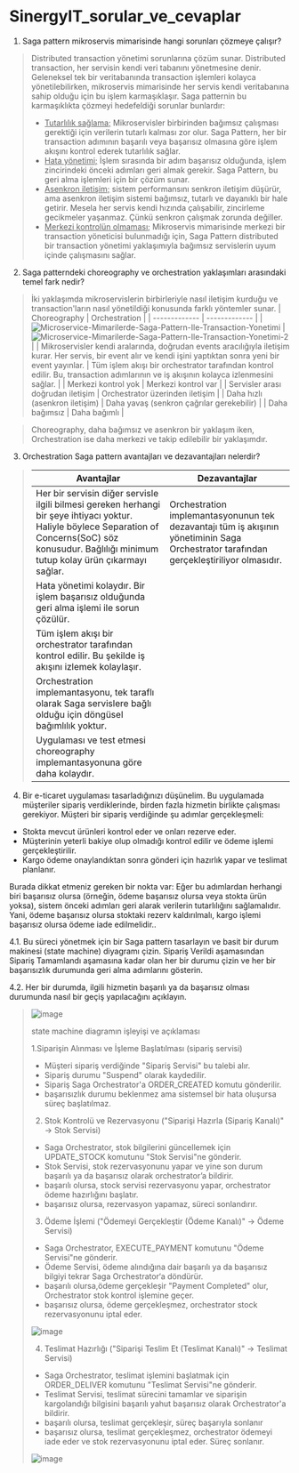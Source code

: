 # SinergyIT_sorular_ve_cevaplar

1.	Saga pattern mikroservis mimarisinde hangi sorunları çözmeye çalışır?
> Distributed transaction yönetimi sorunlarına çözüm sunar. Distributed transaction, her servisin kendi veri tabanını yönetmesine denir. Geleneksel tek bir veritabanında transaction işlemleri kolayca yönetilebilirken, mikroservis mimarisinde her servis kendi veritabanına sahip olduğu için bu işlem karmaşıklaşır. Saga patternin bu karmaşıklıkta çözmeyi hedefeldiği sorunlar bunlardır:
> * <ins>Tutarlılık sağlama;</ins> Mikroservisler birbirinden bağımsız çalışması gerektiği için verilerin tutarlı kalması zor olur. Saga Pattern, her bir transaction adımının başarılı veya başarısız olmasına göre işlem akışını kontrol ederek tutarlılık sağlar.
> * <ins>Hata yönetimi;</ins> İşlem sırasında bir adım başarısız olduğunda, işlem zincirindeki önceki adımları geri almak gerekir. Saga Pattern, bu geri alma işlemleri için bir çözüm sunar.
> * <ins>Asenkron iletişim;</ins> sistem performansını senkron iletişim düşürür, ama asenkron iletişim sistemi bağımsız, tutarlı ve dayanıklı bir hale getirir. Mesela her servis kendi hızında çalışabilir, zincirleme gecikmeler yaşanmaz. Çünkü senkron çalışmak zorunda değiller.
> * <ins>Merkezi kontrolün olmaması;</ins> Mikroservis mimarisinde merkezi bir transaction yöneticisi bulunmadığı için, Saga Pattern distributed bir transaction yönetimi yaklaşımıyla bağımsız servislerin uyum içinde çalışmasını sağlar.
2.	Saga patterndeki choreography ve orchestration yaklaşımları arasındaki temel fark nedir?
>  İki yaklaşımda mikroservislerin birbirleriyle nasıl iletişim kurduğu ve transaction'ların nasıl yönetildiği konusunda farklı yöntemler sunar.
> | Choreography | Orchestration |
> | ------------- | ------------- |
> |![Microservice-Mimarilerde-Saga-Pattern-Ile-Transaction-Yonetimi](https://github.com/user-attachments/assets/157c0a61-6ea6-403a-81d1-cd773bd05d0c) | ![Microservice-Mimarilerde-Saga-Pattern-Ile-Transaction-Yonetimi-2](https://github.com/user-attachments/assets/f2eec8a6-6427-443f-9602-c941c71954ee) |
> | Mikroservisler kendi aralarında, doğrudan events aracılığıyla iletişim kurar. Her servis, bir event alır ve kendi işini yaptıktan sonra yeni bir event yayınlar. | Tüm işlem akışı bir orchestrator tarafından kontrol edilir. Bu, transaction adımlarının ve iş akışının kolayca izlenmesini sağlar. |
> | Merkezi kontrol yok | Merkezi kontrol var |
> | Servisler arası doğrudan iletişim | Orchestrator üzerinden iletişim |
> | Daha hızlı (asenkron iletişim)	 | Daha yavaş (senkron çağrılar gerekebilir) |
> | Daha bağımsız  | Daha bağımlı |

> Choreography, daha bağımsız ve asenkron bir yaklaşım iken, Orchestration ise daha merkezi ve takip edilebilir bir yaklaşımdır.
3.	Orchestration Saga pattern avantajları ve dezavantajları nelerdir?
> | Avantajlar  | Dezavantajlar |
> | ------------- | ------------- |
> |  Her bir servisin diğer servisle ilgili bilmesi gereken herhangi bir şeye ihtiyacı yoktur. Haliyle böylece Separation of Concerns(SoC) söz konusudur. Bağlılığı minimum tutup kolay ürün çıkarmayı sağlar. | Orchestration implemantasyonunun tek dezavantajı tüm iş akışının yönetiminin Saga Orchestrator tarafından gerçekleştiriliyor olmasıdır. |
> | Hata yönetimi kolaydır. Bir işlem başarısız olduğunda geri alma işlemi ile sorun çözülür. |   |
> | Tüm işlem akışı bir orchestrator tarafından kontrol edilir. Bu şekilde iş akışını izlemek kolaylaşır. |  |
> | Orchestration implemantasyonu, tek taraflı olarak Saga servislere bağlı olduğu için döngüsel bağımlılık yoktur.  |  |
> | Uygulaması ve test etmesi choreography implemantasyonuna göre daha kolaydır.  |   |
4.	Bir e-ticaret uygulaması tasarladığınızı düşünelim. Bu uygulamada müşteriler sipariş verdiklerinde, birden fazla hizmetin birlikte çalışması gerekiyor. Müşteri bir sipariş verdiğinde şu adımlar gerçekleşmeli:

* Stokta mevcut ürünleri kontrol eder ve onları rezerve eder.
* 	Müşterinin yeterli bakiye olup olmadığı kontrol edilir ve ödeme işlemi gerçekleştirilir.
* 	 Kargo ödeme onaylandıktan sonra gönderi için hazırlık yapar ve teslimat planlanır.

Burada dikkat etmeniz gereken bir nokta var: Eğer bu adımlardan herhangi biri başarısız olursa (örneğin, ödeme başarısız olursa veya stokta ürün yoksa), sistem önceki adımları geri alarak verilerin tutarlılığını sağlamalıdır. Yani, ödeme başarısız olursa stoktaki rezerv kaldırılmalı, kargo işlemi başarısız olursa ödeme iade edilmelidir..

4.1.	Bu süreci yönetmek için bir Saga pattern tasarlayın ve basit bir durum makinesi (state machine) diyagramı çizin. Sipariş Verildi aşamasından Sipariş Tamamlandı aşamasına kadar olan her bir durumu çizin ve her bir başarısızlık durumunda geri alma adımlarını gösterin.

4.2.	Her bir durumda, ilgili hizmetin başarılı ya da başarısız olması durumunda nasıl bir geçiş yapılacağını açıklayın.

>![image](https://github.com/user-attachments/assets/9a8bb539-fdc2-49f1-b1f6-71c39e724411)
>
>state machine diagramın işleyişi ve açıklaması
>
> 1.Siparişin Alınması ve İşleme Başlatılması (sipariş servisi)
> * Müşteri sipariş verdiğinde "Sipariş Servisi" bu talebi alır.
> * Sipariş durumu "Suspend" olarak kaydedilir.
> * Sipariş Saga Orchestrator'a ORDER_CREATED komutu gönderilir.
> * başarısızlık durumu beklenmez ama sistemsel bir hata oluşursa süreç başlatılmaz.
>
> 2. Stok Kontrolü ve Rezervasyonu ("Siparişi Hazırla (Sipariş Kanalı)" → Stok Servisi)
>
> * Saga Orchestrator, stok bilgilerini güncellemek için UPDATE_STOCK komutunu "Stok Servisi"ne gönderir.
> * Stok Servisi, stok rezervasyonunu yapar ve yine son durum başarılı ya da başarısız olarak orchestrator’a  bildirir.
> * başarılı olursa, stock servisi rezervasyonu yapar, orchestrator ödeme hazırlığını başlatır.
> * başarısız olursa, rezervasyon yapamaz, süreci sonlandırır.
>   
> 3. Ödeme İşlemi ("Ödemeyi Gerçekleştir (Ödeme Kanalı)" → Ödeme Servisi)
> * Saga Orchestrator, EXECUTE_PAYMENT komutunu "Ödeme Servisi"ne gönderir.
> * Ödeme Servisi, ödeme alındığına dair başarılı ya da başarısız bilgiyi tekrar Saga Orchestrator‘a döndürür.
> * başarılı olursa,ödeme gerçekleşir "Payment Completed" olur, Orchestrator stok kontrol işlemine geçer.
> * başarısız olursa, ödeme gerçekleşmez, orchestrator stock rezervasyonunu iptal eder.
>   
>  ![image](https://github.com/user-attachments/assets/cb161c76-21a7-4ef2-a3c8-c4b9d67cb5ab)
>   
> 4. Teslimat Hazırlığı ("Siparişi Teslim Et (Teslimat Kanalı)" → Teslimat Servisi)
>
> * Saga Orchestrator, teslimat işlemini başlatmak için ORDER_DELIVER komutunu "Teslimat Servisi"ne gönderir.
> * Teslimat Servisi, teslimat sürecini tamamlar ve  siparişin kargolandığı bilgisini başarılı yahut başarısız olarak Orchestrator'a bildirir.
> * başarılı olursa, teslimat gerçekleşir, süreç başarıyla sonlanır
> * başarısız olursa, teslimat gerçekleşmez, orchestrator ödemeyi iade eder ve stok rezervasyonunu iptal eder. Süreç sonlanır.
>   
> ![image](https://github.com/user-attachments/assets/e66b3728-d867-444c-8b8d-7705ae8eff58)
> 
